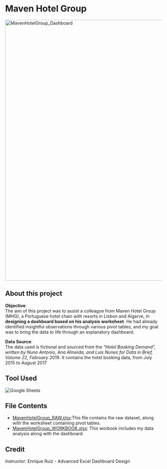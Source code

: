 # Maven Hotel Group

<img width="840" alt="MavenHotelGroup_Dashboard" src="https://github.com/chanronnie/MavenHotelGroup_ExcelDashboard/assets/121308347/1fa80789-87d5-4037-b6d2-2a5c1700e020">

## About this project

**Objective**:<br>
The aim of this project was to assist a colleague from Maven Hotel Group (MHG), a Portuguese hotel chain with resorts in Lisbon and Algarve, in **designing a dashboard based on his analysis worksheet**. He had already identified insightful observations through various pivot tables, and my goal was to bring the data to life through an explanatory dashboard.

**Data Source**:<br>
The data used is fictional and sourced from the *"Hotel Booking Demand", written by Nuno Antonio, Ana Almeida, and Luis Nunes for Data in Brief, Volume 22, February 2019*. It contains the hotel booking data, from July 2015 to August 2017

## Tool Used
![Google Sheets](https://img.shields.io/badge/Google_Sheets-217346?style=for-the-badge&logo=google-sheets&logoColor=white)


## File Contents
- [MavenHotelGroup_RAW.xlsx](MavenHotelGroup_RAW.xlsx):This file contains the raw dataset, along with the worksheet containing pivot tables.
- [MavenHotelGroup_WORKBOOK.xlsx](MavenHotelGroup_WORKBOOK.xlsx): This worbook includes my data analysis along with the dashboard.



## Credit
Instructor: Enrique Ruiz - Advanced Excel Dashboard Design
